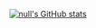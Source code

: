 [![null's GitHub stats](https://github-readme-stats.vercel.app/api?username=github0null&show_icons=true&theme=vue)](https://github.com/github0null)
